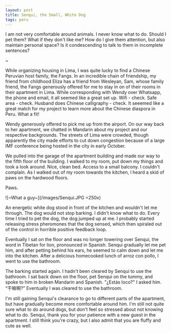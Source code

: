 ```yaml
---
layout: post
title: Senqui, the Small, White Dog
tags: peru
---
```


I am not very comfortable around animals. I never know what to do. Should I pet them? What if they don't like me? How do I give them attention, but also maintain personal space? Is it condescending to talk to them in incomplete sentences?

~

While organizing housing in Lima, I was quite lucky to find a Chinese Peruvian host family, the Fangs. In an incredible chain of friendship, my friend from childhood Eliza has a friend from Wesleyan, Sam, whose family friend, the Fangs generously offered for me to stay in on of their rooms in their apartment in Lima. While corresponding with Wendy over Whatsapp, the phone and email, it all seemed like a great set up. Wifi - check. Safe area - check. Husband does Chinese calligraphy - check. It seeemed like a great match for my project to learn more about the Chinese diaspora in Peru. What a fit!

Wendy generously offered to pick me up from the airport. On our way back to her apartment, we chatted in Mandarin about my project and our respective backgrounds. The streets of Lima were crowded, though apparently the city made efforts to cut down congestion because of a large IMF conference being hosted in the city in early October.

We pulled into the garage of the apartment building and made our way to the fifth floor of the building. I walked to my room, put down my things and took a look around. Nice, clean bed. Access to a small balcony. I couldn't complain. As I walked out of my room towards the kitchen, I heard a skid of paws on the hardwood floors.

Paws.

![~What a guy~](/images/Senqui.JPG =250x)

An energetic white dog stood in front of the kitchen and wouldn't let me through. The dog would not stop barking. I didn't know what to do. Every time I tried to pet the dog, the dog jumped up at me. I probably started releasing stress pheromones that the dog sensed, which then spiraled out of the control in horrible positive feedback loop. 

Eventually I sat on the floor and was no longer towering over Senqui, the word in Tibetan for lion, pronounced in Spanish. Senqui gradually let me pet him, and after petting behind his ears, he seemed to calm down and let me into the kitchen. After a delicious homecooked lunch of arroz con pollo, I went to use the bathroom. 

The barking started again. I hadn't been cleared by Senqui to use the bathroom. I sat back down on the floor, pet Senqui on the tummy, and spoke to him in broken Mandarin and Spanish. "¿Estás loco?" I asked him. “干嘛啊?” Eventually I was cleared to use the bathroom. 

I'm still gaining Senqui's clearance to go to different parts of the apartment, but have gradually become more comfortable around him. I'm still not quite sure what to do around dogs, but don't feel so stressed about not knowing what to do. Senqui, thank you for your patience with a new guest in the apartment. I still think you're crazy, but I also admit that you are fluffy and cute as well. 

